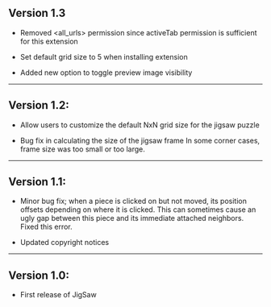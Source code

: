 ## Version 1.3

* Removed <all_urls> permission since activeTab permission
  is sufficient for this extension

* Set default grid size to 5 when installing extension

* Added new option to toggle preview image visibility

------------------------------

## Version 1.2:

* Allow users to customize the default NxN grid size
  for the jigsaw puzzle

* Bug fix in calculating the size of the jigsaw frame
  In some corner cases, frame size was too small or
  too large.

------------------------------

## Version 1.1:

* Minor bug fix; when a piece is clicked on but not moved,
  its position offsets depending on where it is clicked.
  This can sometimes cause an ugly gap between this piece
  and its immediate attached neighbors.  Fixed this error.

* Updated copyright notices

------------------------------

## Version 1.0:

* First release of JigSaw
